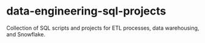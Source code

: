 # data-engineering-sql-projects
Collection of SQL scripts and projects for ETL processes, data warehousing, and Snowflake.
